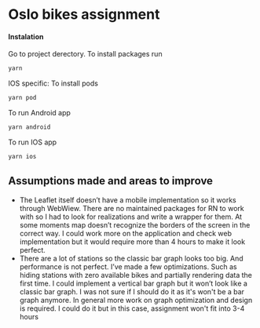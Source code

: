 # Oslo bikes assignment

#### Instalation
Go to project derectory.
To install packages run
```sh
yarn
```
IOS specific: To install pods
```sh
yarn pod
```

To run Android app
```sh
yarn android
```

To run IOS app
```sh
yarn ios
```

## Assumptions made and areas to improve

- The Leaflet itself doesn’t have a mobile implementation so it works through WebWiew. There are no maintained packages for RN to work with so I had to look for realizations and write a wrapper for them. At some moments map doesn’t recognize the borders of the screen in the correct way. I could work more on the application and check web implementation but it would require more than 4 hours to make it look perfect.
- There are a lot of stations so the classic bar graph looks too big. And performance is not perfect. I’ve made a few optimizations. Such as hiding stations with zero available bikes and partially rendering data the first time. I could implement a vertical bar graph but it won’t look like a classic bar graph. I was not sure if I should do it as it's won't be a bar graph anymore. In general more work on graph optimization and design is required. I could do it but in this case, assignment won't fit into 3-4 hours
